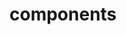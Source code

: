 <!-- Space: Nvimrc -->
<!-- Parent: Project -->
<!-- Title: Components -->

<!-- Label: Nvimrc -->
<!-- Label: Project -->
<!-- Label: Components -->
<!-- Include: docs/disclaimer.md -->
<!-- Include: ac:toc -->

# components
